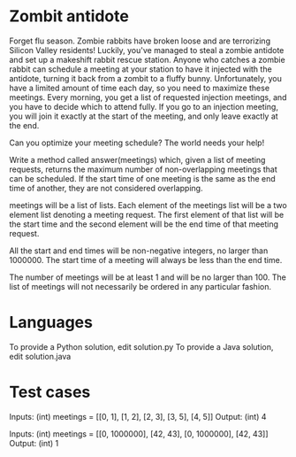 # Zombit antidote

Forget flu season. Zombie rabbits have broken loose and are terrorizing Silicon Valley residents! Luckily, you've managed to steal a zombie antidote and set up a makeshift rabbit rescue station. Anyone who catches a zombie rabbit can schedule a meeting at your station to have it injected with the antidote, turning it back from a zombit to a fluffy bunny. Unfortunately, you have a limited amount of time each day, so you need to maximize these meetings. Every morning, you get a list of requested injection meetings, and you have to decide which to attend fully. If you go to an injection meeting, you will join it exactly at the start of the meeting, and only leave exactly at the end.

Can you optimize your meeting schedule? The world needs your help!

Write a method called answer(meetings) which, given a list of meeting requests, returns the maximum number of non-overlapping meetings that can be scheduled. If the start time of one meeting is the same as the end time of another, they are not considered overlapping.

meetings will be a list of lists. Each element of the meetings list will be a two element list denoting a meeting request. The first element of that list will be the start time and the second element will be the end time of that meeting request.

All the start and end times will be non-negative integers, no larger than 1000000. 
The start time of a meeting will always be less than the end time.

The number of meetings will be at least 1 and will be no larger than 100.
The list of meetings will not necessarily be ordered in any particular fashion.

Languages
=========

To provide a Python solution, edit solution.py
To provide a Java solution, edit solution.java

Test cases
==========

Inputs:
    (int) meetings = [[0, 1], [1, 2], [2, 3], [3, 5], [4, 5]]
Output:
    (int) 4

Inputs:
    (int) meetings = [[0, 1000000], [42, 43], [0, 1000000], [42, 43]]
Output:
    (int) 1
